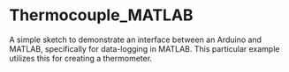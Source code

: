 # Thermocouple_MATLAB
A simple sketch to demonstrate an interface between an Arduino and MATLAB, specifically for data-logging in MATLAB. This particular example utilizes this for creating a thermometer.
